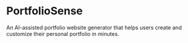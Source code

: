 # PortfolioSense
An AI-assisted portfolio website generator that helps users create and customize their personal portfolio in minutes.
